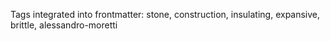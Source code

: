 Tags integrated into frontmatter: stone, construction, insulating, expansive, brittle, alessandro-moretti